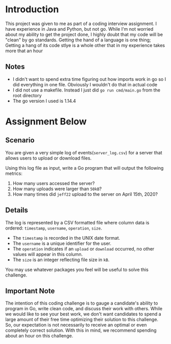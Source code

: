 # Introduction

This project was given to me as part of a coding interview assignment. I have experience in Java and Python, but not go. While I'm not worried about my ability to get the project done, I highly doubt that my code will be "clean" by go standards. Getting the hand of a language is one thing; Getting a hang of its code stlye is a whole other that in my experience takes more that an hour


## Notes
* I didn't want to spend extra time figuring out how imports work in go so I did everything in one file. Obviously I wouldn't do that in actual code
* I did not use a makefile. Instead I just did `go run cmd/main.go` from the root directory
* The go version I used is 1.14.4
  

# Assignment Below

## Scenario

You are given a very simple log of events(`server_log.csv`) for a server that allows users to upload or download files.


Using this log file as input, write a Go program that will output the following metrics:
1. How many users accessed the server?
2. How many uploads were larger than `50kB`?
3. How many times did `jeff22` upload to the server on April 15th, 2020?


## Details
The log is represented by a CSV formatted file where column data is ordered: `timestamp`, `username`, `operation`, `size`.

- The `timestamp` is recorded in the UNIX date format.
- The `username` is a unique identifier for the user.
- The `operation` indicates if an `upload` or `download` occurred, no other values will appear in this column.
- The `size` is an integer reflecting file size in `kB`.

You may use whatever packages you feel will be useful to solve this challenge.

## Important Note
The intention of this coding challenge is to gauge a candidate's ability to program in Go, write clean code, and discuss their work with others. While we would like to see your best work, we don't want candidates to spend a large amount of their free time optimizing their solution to this challenge. So, our expectation is not necessarily to receive an optimal or even completely correct solution. With this in mind, we recommend spending about an hour on this challenge.